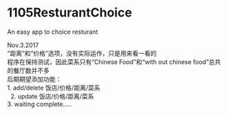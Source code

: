 # 1105ResturantChoice
An easy app to choice resturant
  
Nov.3.2017  
“距离”和“价格”选项，没有实际运作，只是用来看一看的  
程序在保持测试，因此菜系只有“Chinese Food”和“with out chinese food”总共的餐厅数并不多  
后期期望添加功能：  
    1. add/delete 饭店/价格/距离/菜系  
    2. update 饭店/价格/距离/菜系  
    3. waiting complete.....  
